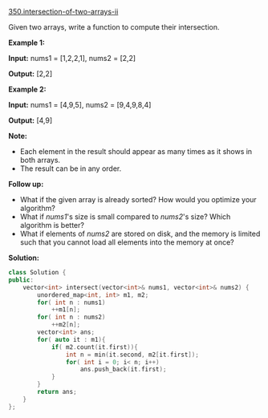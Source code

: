 [350.intersection-of-two-arrays-ii](https://leetcode.com/problems/intersection-of-two-arrays-ii/)  

Given two arrays, write a function to compute their intersection.

**Example 1:**

  
**Input:** nums1 = \[1,2,2,1\], nums2 = \[2,2\]
  
**Output:** \[2,2\]
  

**Example 2:**

  
**Input:** nums1 = \[4,9,5\], nums2 = \[9,4,9,8,4\]
  
**Output:** \[4,9\]

**Note:**

*   Each element in the result should appear as many times as it shows in both arrays.
*   The result can be in any order.

**Follow up:**

*   What if the given array is already sorted? How would you optimize your algorithm?
*   What if _nums1_'s size is small compared to _nums2_'s size? Which algorithm is better?
*   What if elements of _nums2_ are stored on disk, and the memory is limited such that you cannot load all elements into the memory at once?  



**Solution:**  

```cpp
class Solution {
public:
    vector<int> intersect(vector<int>& nums1, vector<int>& nums2) {
        unordered_map<int, int> m1, m2;
        for( int n : nums1)
            ++m1[n];
        for( int n : nums2)
            ++m2[n];
        vector<int> ans;
        for( auto it : m1){
            if( m2.count(it.first)){
                int n = min(it.second, m2[it.first]);
                for( int i = 0; i< n; i++)
                    ans.push_back(it.first);
            }
        }
        return ans;
    }
};
```
      